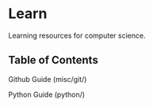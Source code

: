 # Learn
Learning resources for computer science.

## Table of Contents

Github Guide (misc/git/)

Python Guide (python/)
